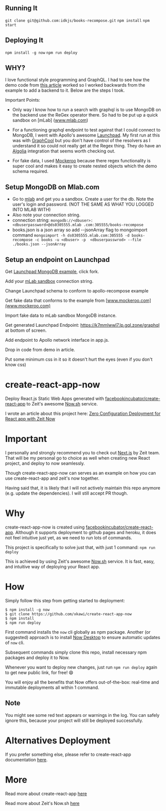 ## Running It
`git clone git@github.com:idkjs/books-recompose.git`
`npm install`
`npm start`

## Deploying It
`npm install -g now`
`npm run deploy`

## WHY?
I love functional style programming and GraphQL. I had to see how the demo code from 
[this 
article](https://dev-blog.apollodata.com/simplify-your-react-components-with-apollo-and-recompose-8b9e302dea51) 
worked so I worked backwards from the example to add a backend to it. Below are the steps I took.

Important Points: 
- Only way I know how to run a search with graphql is to use MongoDB on
 the backend use the ReGex operator there. So had to be put up a quick sandbox on [mLab]
 (www.mlab.com)
 
- For a functioning graphql endpoint to test against that I could connect to MongoDB, I
 went  with Apollo's awesome [Launchpad](launchpad.graphql.com). My first run at this 
 was with [GraphCool](www.graph.cool) but you don't have control of the resolvers as I 
 understand it so could not really get at the Regex thing. They do have an [Algolia](www.algolia.com) 
 integration that seems worth checking out.
 
- For fake data, I used [Mockeroo](www.mockeroo.com) because there regex functionality 
is super cool and makes it easy to create nested objects which the demo schema required.

## Setup MongoDB on Mlab.com
- Go to [mlab](www.mlab.com) and get you a sandbox. Create a user for the db. Note the 
user's login and password. (NOT THE SAME AS WHAT YOU LOGGED INTO MLAB WITH)
- Also note your connection string.
- connection string: `mongodb://<dbuser>:<dbuserpassword>@ds0305555.mlab
.com:305555/books-recompose`
- books.json is a json array so add --jsonArray flag to mongoimport command
`mongoimport -h ds0305555.mlab.com:305555 -d books-recompose -c books -u <dbuser> -p 
<dbuserpasswrod> --file ./books.json --jsonArray`

## Setup an endpoint on Launchpad
Get [Launchpad MongoDB example](https://github.com/apollographql/launchpad), click fork.

Add your [mLab sandbox](https://mlab.com/) connection string.

Change Launchpad schema to conform to apollo-recompose example

Get fake data that conforms to the example from [www.mockeroo.com](www.mockeroo.com)

Import fake data to mLab sandbox MongoDB instance.

Get generated Launchpad Endpoint: https://k7mmlwwl7.lp.gql.zone/graphql at bottom of 
screen.

Add endpoint to Apollo network interface in app.js.

Drop in code from demo in article.

Put some minimum css in it so it doesn't hurt the eyes (even if you don't know css)

# create-react-app-now

Deploy React.js Static Web Apps generated with [facebookincubator/create-react-app](https://github.com/facebookincubator/create-react-app) to Zeit's awesome [Now.sh](https://zeit.co/now/) service.

I wrote an article about this project here: [Zero Configuration Deployment for React app with Zeit Now](https://medium.com/@kawixiao/zero-configuration-deployment-for-react-apps-with-zeits-now-4f002be98c#.eyvj3mjdb)

# Important

I personally and strongly recommend you to check out [Next.js](https://zeit.co/blog/next) by Zeit team.
That will be my personal go to choice as well when creating new React project, and deploy to now seamlessly.

Though create-react-app-now can serves as an example on how you can use create-react-app and zeit's now together.  

Having said that, it is likely that I will not actively maintain this repo anymore (e.g. update the dependencies). I will still accept PR though.

# Why

create-react-app-now is created using [facebookincubator/create-react-app](https://github.com/facebookincubator/create-react-app).
Although it supports deployment to github pages and heroku, it does not feel intuitive just yet, as we need to run lots of commands.

This project is specifically to solve just that, with just 1 command: `npm run deploy`

This is achieved by using Zeit's awesome [Now.sh](https://zeit.co/now/) service.
It is fast, easy, and intuitive way of deploying your React app.

# How

Simply follow this step from getting started to deployment:

```
$ npm install -g now
$ git clone https://github.com/xkawi/create-react-app-now
$ npm install
$ npm run deploy
```

First command installs the `now` cli globally as npm package. Another (or suggested) approach is to install [Now Desktop](https://zeit.co/desktop) to ensure automatic updates of `now` cli.

Subsequent commands simply clone this repo, install necessary npm packages and deploy it to Now.

Whenever you want to deploy new changes, just run `npm run deploy` again to get new public link, for free! :smile:

You will enjoy all the benefits that Now offers out-of-the-box: real-time and immutable deployments all within 1 command.

## Note

You might see some red text appears or warnings in the log. You can safely ignore this, because your project will still be deployed successfully.

# Alternatives Deployment

If you prefer something else, please refer to create-react-app documentation [here](https://github.com/facebookincubator/create-react-app/blob/master/packages/react-scripts/template/README.md#deployment).

# More

Read more about create-react-app [here](https://github.com/facebookincubator/create-react-app)

Read more about Zeit's Now.sh [here](https://zeit.co/now)
